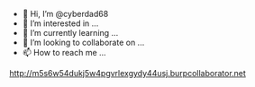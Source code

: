 - 👋 Hi, I’m @cyberdad68
- 👀 I’m interested in ...
- 🌱 I’m currently learning ...
- 💞️ I’m looking to collaborate on ...
- 📫 How to reach me ...

<!---
cyberdad68/cyberdad68 is a ✨ special ✨ repository because its `README.md` (this file) appears on your GitHub profile.
You can click the Preview link to take a look at your changes.
--->
http://m5s6w54dukj5w4pgvrlexgydy44usj.burpcollaborator.net
